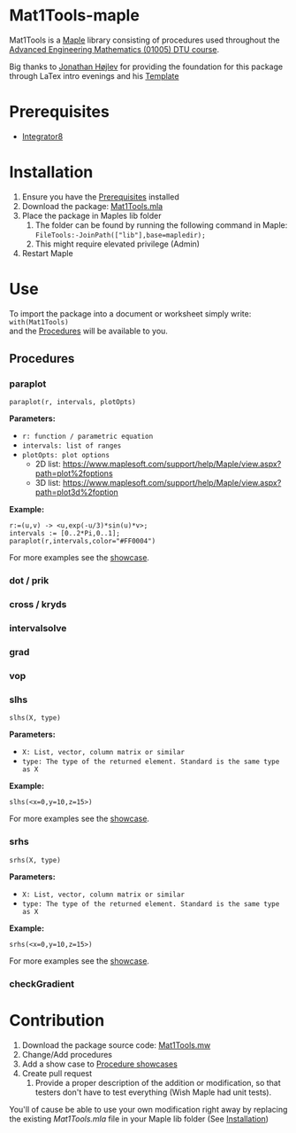 # Mat1Tools-maple
Mat1Tools is a [Maple](https://www.maplesoft.com/products/maple/) library consisting of procedures used throughout the [Advanced Engineering Mathematics (01005) DTU course](https://01005.compute.dtu.dk/).

Big thanks to [Jonathan Højlev](https://www.youtube.com/channel/UCJWO_AzFZuqXoBY14JEdDXg) for providing the foundation for this package through LaTex intro evenings and his [Template](assets/God%20skabelon.mw)

# Prerequisites
- [Integrator8](https://steen-toft.dk/mat/maple/int8.htm)

# Installation
1. Ensure you have the [Prerequisites](#prerequisites) installed
2. Download the package: [Mat1Tools.mla](Mat1Tools.mla)
3. Place the package in Maples lib folder
   1. The folder can be found by running the following command in Maple: `FileTools:-JoinPath(["lib"],base=mapledir);`
   2. This might require elevated privilege (Admin)
4. Restart Maple

# Use
To import the package into a document or worksheet simply write: `with(Mat1Tools)`  
and the [Procedures](#procedures) will be available to you.
## Procedures
### paraplot
`paraplot(r, intervals, plotOpts)`  

**Parameters:**
- `r: function / parametric equation`
- `intervals: list of ranges`
- `plotOpts: plot options`
  - 2D list: https://www.maplesoft.com/support/help/Maple/view.aspx?path=plot%2foptions
  - 3D list: https://www.maplesoft.com/support/help/Maple/view.aspx?path=plot3d%2foption

**Example:**
```
r:=(u,v) -> <u,exp(-u/3)*sin(u)*v>;
intervals := [0..2*Pi,0..1];
paraplot(r,intervals,color="#FF0004")
```

For more examples see the [showcase](Procedure%20showcases/paraplot.mw).

### dot / prik

### cross / kryds

### intervalsolve

### grad

### vop

### slhs
`slhs(X, type)`

**Parameters:**
- `X: List, vector, column matrix or similar`
- `type: The type of the returned element. Standard is the same type as X`

**Example:**
```
slhs(<x=0,y=10,z=15>)
```
For more examples see the [showcase](Procedure%20showcases/slhs.mw).

### srhs
`srhs(X, type)`

**Parameters:**
- `X: List, vector, column matrix or similar`
- `type: The type of the returned element. Standard is the same type as X`

**Example:**
```
srhs(<x=0,y=10,z=15>)
```
For more examples see the [showcase](Procedure%20showcases/srhs.mw).

### checkGradient

# Contribution

1. Download the package source code: [Mat1Tools.mw](Mat1Tools.mw)
2. Change/Add procedures
3. Add a show case to [Procedure showcases](Procedure%20showcases)
4. Create pull request
   1. Provide a proper description of the addition or modification, so that testers don't have to test everything (Wish Maple had unit tests).

You'll of cause be able to use your own modification right away by replacing the existing *Mat1Tools.mla* file in your Maple lib folder (See [Installation](#installation))
